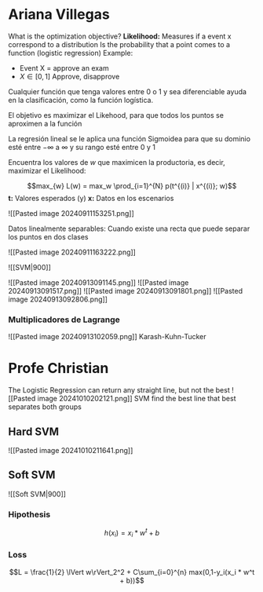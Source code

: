 # Ariana Villegas
What is the optimization objective?
**Likelihood:** Measures if a event x correspond to a distribution
Is the probability that a point comes to a function (logistic regression)
Example:
+ Event X = approve an exam
+ $X \in [0,1]$ Approve, disapprove

Cualquier función que tenga valores entre 0 o 1 y sea diferenciable ayuda en la clasificación, como la función logística.

El objetivo es maximizar el Likehood, para que todos los puntos se aproximen a la función

La regresión lineal se le aplica una función Sigmoidea para que su dominio esté entre $-\infty$  a $\infty$ y su rango esté entre 0 y 1

Encuentra los valores de $w$ que maximicen la productoria, es decir, maximizar el Likelihood:

$$max_{w} L(w) = max_w \prod_{i=1}^{N} p(t^{(i)} | x^{(i)}; w)$$
**t:** Valores esperados (y)
**x:** Datos en los escenarios

![[Pasted image 20240911153251.png]]

Datos linealmente separables: Cuando existe una recta que puede separar los puntos en dos clases

![[Pasted image 20240911163222.png]]

![[SVM|900]]

![[Pasted image 20240913091145.png]]
![[Pasted image 20240913091517.png]]
![[Pasted image 20240913091801.png]]
![[Pasted image 20240913092806.png]]
### Multiplicadores de Lagrange
![[Pasted image 20240913102059.png]]
Karash-Kuhn-Tucker

# Profe Christian
The Logistic Regression can return any straight line, but not the best
![[Pasted image 20241010202121.png]]
SVM find the best line that best separates both groups

## Hard SVM
![[Pasted image 20241010211641.png]]
## Soft SVM
![[Soft SVM|900]]
### Hipothesis
$$h(x_i) = x_i * w^t + b$$
### Loss
$$L = \frac{1}{2} \lVert w\rVert_2^2 + C\sum_{i=0}^{n} max(0,1-y_i(x_i * w^t + b))$$
